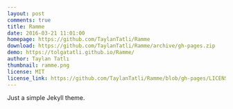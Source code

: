 ```yaml
---
layout: post
comments: true
title: Ramme
date: 2016-03-21 11:01:00
homepage: https://github.com/TaylanTatli/Ramme
download: https://github.com/TaylanTatli/Ramme/archive/gh-pages.zip
demo: https://tolgatatli.github.io/Ramme/
author: Taylan Tatlı
thumbnail: ramme.png
license: MIT
license_link: https://github.com/TaylanTatli/Ramme/blob/gh-pages/LICENSE
---
```


Just a simple Jekyll theme.
